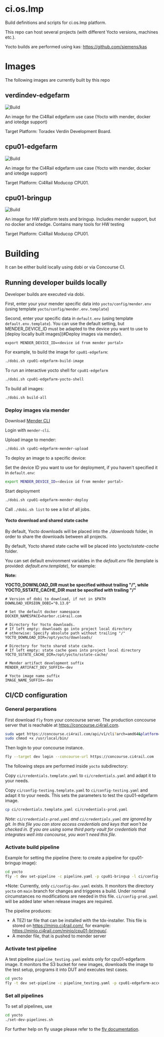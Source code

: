 # ci.os.lmp

Build definitions and scripts for ci.os.lmp platform.

This repo can host several projects (with different Yocto versions, machines etc.). 

Yocto builds are performed using kas: https://github.com/siemens/kas

# Images 

The following images are currently built by this repo
## verdindev-edgefarm

![Build](https://concourse.ci4rail.com/api/v1/teams/main/pipelines/verdindev-edgefarm-dev/jobs/build-verdindev-edgefarm/badge)

An image for the Ci4Rail edgefarm use case (Yocto with mender, docker and iotedge support)

Target Platform: Toradex Verdin Development Board.

## cpu01-edgefarm

![Build](https://concourse.ci4rail.com/api/v1/teams/main/pipelines/cpu01-edgefarm-dev/jobs/build-cpu01-edgefarm/badge)

An image for the Ci4Rail edgefarm use case (Yocto with mender, docker and iotedge support)

Target Platform: Ci4Rail Moducop CPU01.

## cpu01-bringup

![Build](https://concourse.ci4rail.com/api/v1/teams/main/pipelines/cpu01-bringup-dev/jobs/build-cpu01-bringup/badge)

An image for HW platform tests and bringup. Includes mender support, but no docker and iotedge.
Contains many tools for HW testing

Target Platform: Ci4Rail Moducop CPU01.


# Building
It can be either build locally using dobi or via Concourse CI.


## Running developer builds locally

Developer builds are executed via dobi. 

First, enter your your mender specific data into `yocto/config/mender.env` (using template `yocto/config/mender.env.template`)

Second, enter your specific data in `default.env` (using template `default.env.template`). You can use the default setting, but MENDER_DEVICE_ID must be adapted to the device you want to use to [deploy locally built images](#Deploy images via mender).
```
export MENDER_DEVICE_ID=<device id from mender portal>
```

For example, to build the image for `cpu01-edgefarm`:

```bash
./dobi.sh cpu01-edgefarm-build-image
```

To run an interactive yocto shell for `cpu01-edgefarm`

```bash
./dobi.sh cpu01-edgefarm-yocto-shell
```

To build all images:

```bash
./dobi.sh build-all
```

### Deploy images via mender

Download [Mender CLI](https://docs.mender.io/downloads#mender-cli)

Login with `mender-cli`.

Upload image to mender:
```bash
./dobi.sh cpu01-edgefarm-mender-upload
```

To deploy an image to a specific device:

Set the device ID you want to use for deployment, if you haven't specified it in `default.env`:
```bash
export MENDER_DEVICE_ID=<device id from mender portal>
```
Start deployment
```bash
./dobi.sh cpu01-edgefarm-mender-deploy
```

Call `./dobi.sh list` to see a list of all jobs. 

#### Yocto download and shared state cache

By default, Yocto downloads will be placed into the *./downloads* folder, in order
to share the downloads between all projects.

By default, Yocto shared state cache will be placed into *\yocto/sstate-cache* folder.

You can set default environment variables in the *default.env* file (template is provided: *default.env.template*), for example:

**Note:**

**YOCTO_DOWNLOAD_DIR must be specified without trailing "/", while
YOCTO_SSTATE_CACHE_DIR must be specified *with* trailing "/"**

```
# Version of dobi to download, if not in $PATH
DOWNLOAD_VERSION_DOBI="0.13.0"

# Set the default docker namespace
DOCKER_NAMESPACE=harbor.ci4rail.com

# Directory for Yocto downloads.
# If left empty: downloads go into project local directory
# otherwise: Specify absolute path without trailing "/"
YOCTO_DOWNLOAD_DIR=/opt/yocto/downloads/

# Directory for Yocto shared state cache.
# If left empty: state cache goes into project local directory
YOCTO_SSTATE_CACHE_DIR=/opt/yocto/sstate-cache/

# Mender artifact development suffix
MENDER_ARTIFACT_DEV_SUFFIX=-dev

# Yocto image name suffix
IMAGE_NAME_SUFFIX=-dev
```

## CI/CD configuration

### General perparations

First download `fly` from your concourse server. The production concourse server that is reachable at https://concourse.ci4rail.com.

```bash
sudo wget https://concourse.ci4rail.com/api/v1/cli?arch=amd64&platform=linux -O /usr/local/bin/fly
sudo chmod +x /usr/local/bin/
```

Then login to your concourse instance.

```bash
fly --target dev login --concourse-url https://concourse.ci4rail.com
```

The following steps are performed inside `yocto` subdirectory:

Copy `ci/credentials.template.yaml` to `ci/credentials.yaml` and adapt it to your needs. 

Copy `ci/config-testing.template.yaml` to `ci/config-testing.yaml` and adapt it to your needs. This sets the parameters to test the cpu01-edgefarm image. 

```bash
cp ci/credentials.template.yaml ci/credentials-prod.yaml
```
*Note: `ci/credentials-prod.yaml` and `ci/credentials.yaml` are ignored by git. In this file you can store access credentials and keys that won't be checked in. If you are using some third party vault for credentials that integrates well into concourse, you won't need this file.*


### Activate build pipeline

Example for setting the pipeline (here: to create a pipeline for cpu01-bringup image):
```bash
cd yocto
fly -t dev set-pipeline -c pipeline.yaml -p cpu01-bringup -l ci/config-dev.yaml -l ci/credentials.yaml -v name=cpu01-bringup
```

*Note: Currently, only `ci/config-dev.yaml` exists. It monitors the directory `yocto` on `main` branch for changes and triggeres a build. Under normal circumstances no modifications are needed in this file. 
`ci/config-prod.yaml` will be added later when release images are required.

The pipeline produces:
* A TEZI tar file that can be installed with the tdx-installer. This file is stored on https://minio.ci4rail.com/, for example: https://minio.ci4rail.com/minio/cpu01-bringup/.
* A mender file, that is pushed to mender server

### Activate test pipeline

A test pipeline `pipeline_testing.yaml` exists only for cpu01-edgefarm image. It monitors the S3 bucket for new images, downloads the image to the test setup, programs it into DUT and executes test cases.

```bash
cd yocto
fly -t dev set-pipeline -c pipeline_testing.yaml -p cpu01-edgefarm-acceptance-test -l ci/config-testing.yaml ci/config-dev.yaml -l ci/credentials.yaml -v name=cpu01-edgefarm
```

### Set all pipelines

To set all pipelines, use
```bash
cd yocto
./set-dev-pipelines.sh
```



For further help on fly usage please refer to the [fly documentation](https://concourse-ci.org/fly.html).

